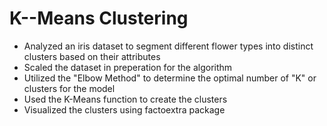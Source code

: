 # K--Means Clustering
 
* Analyzed an iris dataset to segment different flower types into distinct clusters based on their attributes 
* Scaled the dataset in preperation for the algorithm
* Utilized the "Elbow Method" to determine the optimal number of "K" or clusters for the model
* Used the K-Means function to create the clusters
* Visualized the clusters using factoextra package
